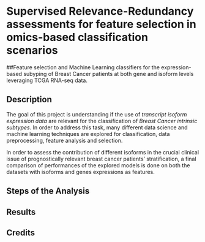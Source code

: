 # Supervised Relevance-Redundancy assessments for feature selection in omics-based classification scenarios
##Feature selection and Machine Learning classifiers for the expression-based subyping of Breast Cancer patients at both gene and isoform levels leveraging TCGA RNA-seq data.

## Description

The goal of this project is understanding if the use of *transcript isoform expression data*  are relevant for the classification of *Breast Cancer intrinsic subtypes*. In order to address this task, many different data science and machine learning techniques are explored for classification, data preprocessing, feature analysis and selection.

In order to assess the contribution of different isoforms in the crucial clinical issue of prognostically relevant breast cancer patients’ stratification, a final comparison of performances of the explored models is done on both the datasets with isoforms and genes expressions as features.

## Steps of the Analysis

## Results

## Credits

